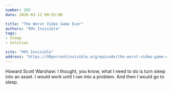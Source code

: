 ```yaml
---
number: 265
date: 2020-03-12 09:55:00

title: "The Worst Video Game Ever"
authors: "99% Invisible"
tags:
- Sleep
- Solution

site: "99% Invisible"
address: "https://99percentinvisible.org/episode/the-worst-video-game-ever"
---
```


Howard Scott Warshaw: I thought, you know, what I need to do is turn sleep into an asset. I would work until I ran into a problem. And then I would go to sleep.
